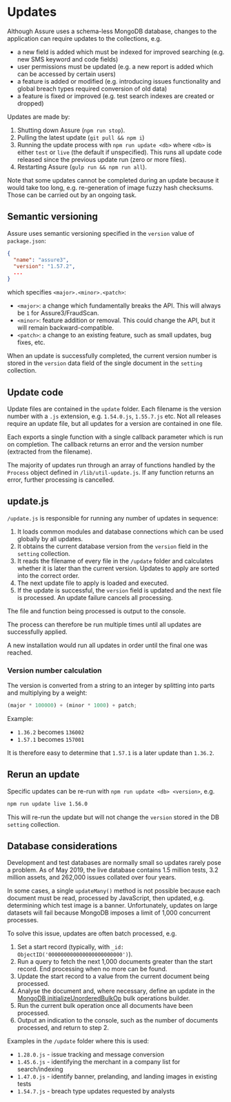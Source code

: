 # Updates

Although Assure uses a schema-less MongoDB database, changes to the application can require updates to the collections, e.g.

* a new field is added which must be indexed for improved searching (e.g. new SMS keyword and code fields)
* user permissions must be updated (e.g. a new report is added which can be accessed by certain users)
* a feature is added or modified (e.g. introducing issues functionality and global breach types required conversion of old data)
* a feature is fixed or improved (e.g. test search indexes are created or dropped)

Updates are made by:

1. Shutting down Assure (`npm run stop`).
1. Pulling the latest update (`git pull && npm i`)
1. Running the update process with `npm run update <db>` where `<db>` is either `test` or `live` (the default if unspecified). This runs all update code released since the previous update run (zero or more files).
1. Restarting Assure (`gulp run && npm run all`).

Note that some updates cannot be completed during an update because it would take too long, e.g. re-generation of image fuzzy hash checksums. Those can be carried out by an ongoing task.


## Semantic versioning

Assure uses semantic versioning specified in the `version` value of `package.json`:

```json
{
  "name": "assure3",
  "version": "1.57.2",
  ...
}
```

which specifies `<major>.<minor>.<patch>`:

* `<major>`: a change which fundamentally breaks the API. This will always be `1` for Assure3/FraudScan.
* `<minor>`: feature addition or removal. This could change the API, but it will remain backward-compatible.
* `<patch>`: a change to an existing feature, such as small updates, bug fixes, etc.

When an update is successfully completed, the current version number is stored in the `version` data field of the single document in the `setting` collection.


## Update code

Update files are contained in the `update` folder. Each filename is the version number with a `.js` extension, e.g. `1.54.0.js`, `1.55.7.js` etc. Not all releases require an update file, but all updates for a version are contained in one file.

Each exports a single function with a single callback parameter which is run on completion. The callback returns an error and the version number (extracted from the filename).

The majority of updates run through an array of functions handled by the `Process` object defined in `/lib/util-update.js`. If any function returns an error, further processing is cancelled.


## update.js

`/update.js` is responsible for running any number of updates in sequence:

1. It loads common modules and database connections which can be used globally by all updates.
1. It obtains the current database version from the `version` field in the `setting` collection.
1. It reads the filename of every file in the `/update` folder and calculates whether it is later than the current version. Updates to apply are sorted into the correct order.
1. The next update file to apply is loaded and executed.
1. If the update is successful, the `version` field is updated and the next file is processed. An update failure cancels all processing.

The file and function being processed is output to the console.

The process can therefore be run multiple times until all updates are successfully applied.

A new installation would run all updates in order until the final one was reached.


### Version number calculation

The version is converted from a string to an integer by splitting into parts and multiplying by a weight:

```js
(major * 100000) + (minor * 1000) + patch;
```

Example:

* `1.36.2` becomes `136002`
* `1.57.1` becomes `157001`

It is therefore easy to determine that `1.57.1` is a later update than `1.36.2`.


## Rerun an update

Specific updates can be re-run with `npm run update <db> <version>`, e.g.

```bash
npm run update live 1.56.0
```

This will re-run the update but will not change the `version` stored in the DB `setting` collection.


## Database considerations

Development and test databases are normally small so updates rarely pose a problem. As of May 2019, the live database contains 1.5 million tests, 3.2 million assets, and 262,000 issues collated over four years.

In some cases, a single `updateMany()` method is not possible because each document must be read, processed by JavaScript, then updated, e.g. determining which test image is a banner. Unfortunately, updates on large datasets will fail because MongoDB imposes a limit of 1,000 concurrent processes.

To solve this issue, updates are often batch processed, e.g.

1. Set a start record (typically, with `_id: ObjectID('000000000000000000000000')`).
1. Run a query to fetch the next 1,000 documents greater than the start record. End processing when no more can be found.
1. Update the start record to a value from the current document being processed.
1. Analyse the document and, where necessary, define an update in the [MongoDB initializeUnorderedBulkOp](https://docs.mongodb.com/manual/reference/method/db.collection.initializeUnorderedBulkOp/) bulk operations builder.
1. Run the current bulk operation once all documents have been processed.
1. Output an indication to the console, such as the number of documents processed, and return to step 2.

Examples in the `/update` folder where this is used:

* `1.28.0.js` - issue tracking and message conversion
* `1.45.6.js` - identifying the merchant in a company list for search/indexing
* `1.47.0.js` - identify banner, prelanding, and landing images in existing tests
* `1.54.7.js` - breach type updates requested by analysts
